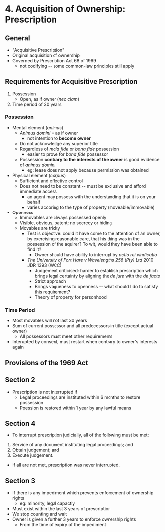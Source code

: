 # 4. Acquisition of Ownership: Prescription


## General
- "Acquisitive Prescription"
- Original acquisition of ownership
- Governed by Prescription Act 68 of 1969
    - not codifying -- some common-law principles still apply


## Requirements for Acquisitive Prescription
1. Possession
    - Open, as if owner (*nec clam*)
2. Time period of 30 years


### Possession
- Mental element (*animus*)
    - *Animus domini* = as if owner
        - not intention to **become owner**
    - Do not acknowledge any superior title
    - Regardless of *mala fide* or *bona fide* possession
        - easier to prove for *bona fide* possessor
    - Possession **contrary to the interests of the owner** is good evidence of
        *animus domini*
        - eg: lease does not apply because permission was obtained
- Physical element (*corpus*)
    - Sufficient and effective control
    - Does not need to be constant -- must be exclusive and afford immediate access
        - an agent may possess with the understanding that it is on your behalf
        - varies accoring to the type of property (moveable/immovable)
- Openness
    - Immovables are always possessed openly
    - Visible, obvious, patent; no secrecy or hiding
    - Movables are tricky
        - Test is objective: could it have come to the attention of an owner,
            by exercising reasonable care, that his thing was in the possession
            of the aquirer? To wit, would they have been able to find it?
            - Owner should have ability to interrupt by *actio rei vindicatio*
        - *The University of Fort Hare v Wavelengths 256 (Pty) Ltd* 2010 JDR 1393 (WCC)
            - Judgement criticised: harder to establish prescription which
                brings legal certainty by aligning the *de jure* with the *de
                facto*
            - Strict approach
            - Brings vagueness to openness -- what should I do to satisfy this
                requirement?
            - Theory of property for personhood


### Time Period
- Most movables will not last 30 years
- Sum of current possessor and all predecessors in title (except actual owner)
    - All possessors must meet other requirements
- Interupted by consent, must restart when contrary to owner's interests again


## Provisions of the 1969 Act


## Section 2
- Prescription is not interrupted if
    - Legal proceedings are instituted within 6 months to restore possession
    - Poession is restored within 1 year by any lawful means

## Section 4
- To interrupt prescription judicially, all of the following must be met:
1. Service of any document instituting legal proceedings; and
2. Obtain judgement; and
3. Execute judgement.
- If all are not met, prescription was never interrupted.


## Section 3
- If there is any impediment which prevents enforcement of ownership rights
    - eg: minority, legal capactiy
- Must exist within the last 3 years of prescription
- We stop counting and wait
- Owner is given a further 3 years to enforce ownership rights
    - From the time of expiry of the impediment
